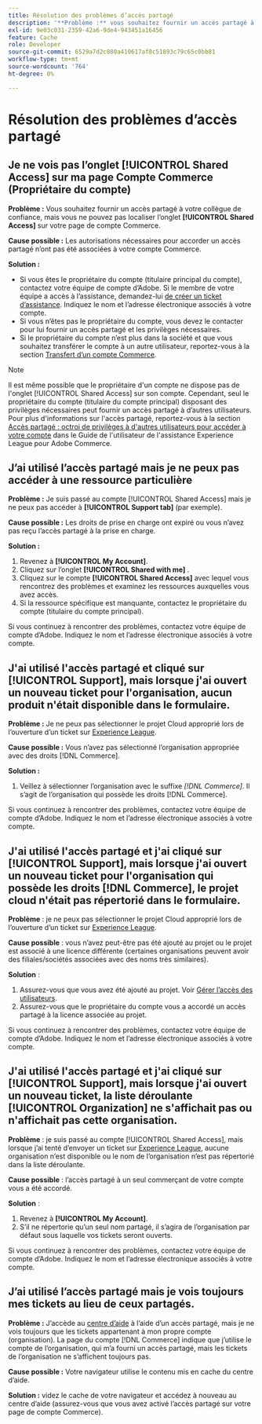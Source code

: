 ```yaml
---
title: Résolution des problèmes d’accès partagé
description: '**Problème :** vous souhaitez fournir un accès partagé à votre collègue de confiance, mais vous ne pouvez pas localiser l’onglet **Accès partagé** sur votre page Compte Commerce.'
exl-id: 9e03c031-2359-42a6-9de4-943451a16456
feature: Cache
role: Developer
source-git-commit: 6529a7d2c080a410617af8c51893c79c65c0bb81
workflow-type: tm+mt
source-wordcount: '764'
ht-degree: 0%

---
```


# Résolution des problèmes d’accès partagé

## Je ne vois pas l’onglet [!UICONTROL Shared Access] sur ma page Compte Commerce (Propriétaire du compte)

**Problème :** Vous souhaitez fournir un accès partagé à votre collègue de confiance, mais vous ne pouvez pas localiser l’onglet **[!UICONTROL Shared Access]** sur votre page de compte Commerce.

**Cause possible :** Les autorisations nécessaires pour accorder un accès partagé n’ont pas été associées à votre compte Commerce.

**Solution :**

* Si vous êtes le propriétaire du compte (titulaire principal du compte), contactez votre équipe de compte d’Adobe. Si le membre de votre équipe a accès à l’assistance, demandez-lui [de créer un ticket d’assistance](https://experienceleague.adobe.com/en/docs/commerce-knowledge-base/kb/help-center-guide/magento-help-center-user-guide#merchant-not-displayed). Indiquez le nom et l’adresse électronique associés à votre compte.
* Si vous n’êtes pas le propriétaire du compte, vous devez le contacter pour lui fournir un accès partagé et les privilèges nécessaires.
* Si le propriétaire du compte n’est plus dans la société et que vous souhaitez transférer le compte à un autre utilisateur, reportez-vous à la section [Transfert d’un compte Commerce](https://experienceleague.adobe.com/en/docs/commerce-admin/start/commerce-account/commerce-account-transfer).

>[!NOTE]
>
>Il est même possible que le propriétaire d&#39;un compte ne dispose pas de l&#39;onglet [!UICONTROL Shared Access] sur son compte. Cependant, seul le propriétaire du compte (titulaire du compte principal) disposant des privilèges nécessaires peut fournir un accès partagé à d’autres utilisateurs. Pour plus d&#39;informations sur l&#39;accès partagé, reportez-vous à la section [Accès partagé : octroi de privilèges à d&#39;autres utilisateurs pour accéder à votre compte](https://experienceleague.adobe.com/en/docs/commerce-knowledge-base/kb/help-center-guide/magento-help-center-user-guide#shared-access) dans le Guide de l&#39;utilisateur de l&#39;assistance Experience League pour Adobe Commerce.

## J’ai utilisé l’accès partagé mais je ne peux pas accéder à une ressource particulière

**Problème :** Je suis passé au compte [!UICONTROL Shared Access] mais je ne peux pas accéder à **[!UICONTROL Support tab]** (par exemple).

**Cause possible :** Les droits de prise en charge ont expiré ou vous n’avez pas reçu l’accès partagé à la prise en charge.

**Solution :**

1. Revenez à **[!UICONTROL My Account]**.
1. Cliquez sur l’onglet **[!UICONTROL Shared with me]** .
1. Cliquez sur le compte **[!UICONTROL Shared Access]** avec lequel vous rencontrez des problèmes et examinez les ressources auxquelles vous avez accès.
1. Si la ressource spécifique est manquante, contactez le propriétaire du compte (titulaire du compte principal).

Si vous continuez à rencontrer des problèmes, contactez votre équipe de compte d’Adobe. Indiquez le nom et l’adresse électronique associés à votre compte.

## J&#39;ai utilisé l&#39;accès partagé et cliqué sur [!UICONTROL Support], mais lorsque j&#39;ai ouvert un nouveau ticket pour l&#39;organisation, aucun produit n&#39;était disponible dans le formulaire.

**Problème :** Je ne peux pas sélectionner le projet Cloud approprié lors de l’ouverture d’un ticket sur [Experience League](https://experienceleague.adobe.com/home#support).

**Cause possible :** Vous n’avez pas sélectionné l’organisation appropriée avec des droits [!DNL Commerce].

**Solution :**

1. Veillez à sélectionner l’organisation avec le suffixe *[!DNL Commerce]*. Il s’agit de l’organisation qui possède les droits [!DNL Commerce].

Si vous continuez à rencontrer des problèmes, contactez votre équipe de compte d’Adobe. Indiquez le nom et l’adresse électronique associés à votre compte.

## J&#39;ai utilisé l&#39;accès partagé et j&#39;ai cliqué sur [!UICONTROL Support], mais lorsque j&#39;ai ouvert un nouveau ticket pour l&#39;organisation qui possède les droits [!DNL Commerce], le projet cloud n&#39;était pas répertorié dans le formulaire.

**Problème** : je ne peux pas sélectionner le projet Cloud approprié lors de l’ouverture d’un ticket sur [Experience League](https://experienceleague.adobe.com/home#support).

**Cause possible** : vous n’avez peut-être pas été ajouté au projet ou le projet est associé à une licence différente (certaines organisations peuvent avoir des filiales/sociétés associées avec des noms très similaires).

**Solution** :

1. Assurez-vous que vous avez été ajouté au projet. Voir [Gérer l’accès des utilisateurs](https://experienceleague.adobe.com/en/docs/commerce-cloud-service/user-guide/project/user-access).
1. Assurez-vous que le propriétaire du compte vous a accordé un accès partagé à la licence associée au projet.

Si vous continuez à rencontrer des problèmes, contactez votre équipe de compte d’Adobe. Indiquez le nom et l’adresse électronique associés à votre compte.

## J&#39;ai utilisé l&#39;accès partagé et j&#39;ai cliqué sur [!UICONTROL Support], mais lorsque j&#39;ai ouvert un nouveau ticket, la liste déroulante [!UICONTROL Organization] ne s&#39;affichait pas ou n&#39;affichait pas cette organisation.

**Problème** : je suis passé au compte [!UICONTROL Shared Access], mais lorsque j’ai tenté d’envoyer un ticket sur [Experience League](https://experienceleague.adobe.com/home#support), aucune organisation n’est disponible ou le nom de l’organisation n’est pas répertorié dans la liste déroulante.

**Cause possible** : l’accès partagé à un seul commerçant de votre compte vous a été accordé.

**Solution** :

1. Revenez à **[!UICONTROL My Account]**.
1. S’il ne répertorie qu’un seul nom partagé, il s’agira de l’organisation par défaut sous laquelle vos tickets seront ouverts.

Si vous continuez à rencontrer des problèmes, contactez votre équipe de compte d’Adobe. Indiquez le nom et l’adresse électronique associés à votre compte.

## J’ai utilisé l’accès partagé mais je vois toujours mes tickets au lieu de ceux partagés.

**Problème :** J’accède au [centre d’aide](https://support.magento.com/hc/us-en/requests) à l’aide d’un accès partagé, mais je ne vois toujours que les tickets appartenant à mon propre compte (organisation). La page du compte [!DNL Commerce] indique que j’utilise le compte de l’organisation, qui m’a fourni un accès partagé, mais les tickets de l’organisation ne s’affichent toujours pas.

**Cause possible :** Votre navigateur utilise le contenu mis en cache du centre d’aide.

**Solution :** videz le cache de votre navigateur et accédez à nouveau au centre d’aide (assurez-vous que vous avez activé l’accès partagé sur votre page de compte Commerce).
